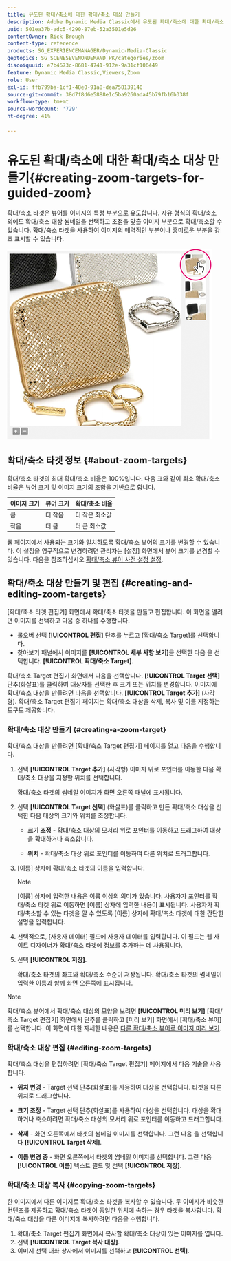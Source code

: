 ```yaml
---
title: 유도된 확대/축소에 대한 확대/축소 대상 만들기
description: Adobe Dynamic Media Classic에서 유도된 확대/축소에 대한 확대/축소 대상을 만드는 방법을 알아봅니다.
uuid: 501ea37b-adc5-4290-87eb-52a3501e5d26
contentOwner: Rick Brough
content-type: reference
products: SG_EXPERIENCEMANAGER/Dynamic-Media-Classic
geptopics: SG_SCENESEVENONDEMAND_PK/categories/zoom
discoiquuid: e7b4673c-8681-4741-912e-9a31cf106449
feature: Dynamic Media Classic,Viewers,Zoom
role: User
exl-id: ffb799ba-1cf1-48e0-91a8-dea758139140
source-git-commit: 38d7f8d6e5888e1c5ba9260ada45b79fb16b338f
workflow-type: tm+mt
source-wordcount: '729'
ht-degree: 41%

---
```


# 유도된 확대/축소에 대한 확대/축소 대상 만들기{#creating-zoom-targets-for-guided-zoom}

확대/축소 타겟은 뷰어를 이미지의 특정 부분으로 유도합니다. 자유 형식의 확대/축소 외에도 확대/축소 대상 썸네일을 선택하고 초점을 맞출 이미지 부분으로 확대/축소할 수 있습니다. 확대/축소 타겟을 사용하여 이미지의 매력적인 부분이나 흥미로운 부분을 강조 표시할 수 있습니다.

![유도된 확대/축소에 대한 확대/축소 대상 만들기](/help/using/assets/zo_guided_zoom.png)

## 확대/축소 타겟 정보 {#about-zoom-targets}

확대/축소 타겟의 최대 확대/축소 비율은 100%입니다. 다음 표와 같이 최소 확대/축소 비율은 뷰어 크기 및 이미지 크기의 조합을 기반으로 합니다.

| 이미지 크기 | 뷰어 크기 | 확대/축소 비율 |
| --- | --- | --- |
| 큼 | 더 작음 | 더 작은 최소값 |
| 작음 | 더 큼 | 더 큰 최소값 |

웹 페이지에서 사용되는 크기와 일치하도록 확대/축소 뷰어의 크기를 변경할 수 있습니다. 이 설정을 영구적으로 변경하려면 관리자는 [설정] 화면에서 뷰어 크기를 변경할 수 있습니다. 다음을 참조하십시오 [확대/축소 뷰어 사전 설정 설정](setting-zoom-viewer-presets.md#setting_up_zoom_viewer_presets).

## 확대/축소 대상 만들기 및 편집 {#creating-and-editing-zoom-targets}

[확대/축소 타겟 편집기] 화면에서 확대/축소 타겟을 만들고 편집합니다. 이 화면을 열려면 이미지를 선택하고 다음 중 하나를 수행합니다.

* 롤오버 선택 **[!UICONTROL 편집]** 단추를 누르고 [확대/축소 Target]를 선택합니다.
* 찾아보기 패널에서 이미지를 **[!UICONTROL 세부 사항 보기]**&#x200B;을 선택한 다음 을 선택합니다. **[!UICONTROL 확대/축소 Target]**.

확대/축소 Target 편집기 화면에서 다음을 선택합니다. **[!UICONTROL Target 선택]** 단추(화살표)를 클릭하여 대상자를 선택한 후 크기 또는 위치를 변경합니다. 이미지에 확대/축소 대상을 만들려면 다음을 선택합니다. **[!UICONTROL Target 추가]** (사각형). 확대/축소 Target 편집기 페이지는 확대/축소 대상을 삭제, 복사 및 이름 지정하는 도구도 제공합니다.

### 확대/축소 대상 만들기 {#creating-a-zoom-target}

확대/축소 대상을 만들려면 [확대/축소 Target 편집기] 페이지를 열고 다음을 수행합니다.

1. 선택 **[!UICONTROL Target 추가]** (사각형) 이미지 위로 포인터를 이동한 다음 확대/축소 대상을 지정할 위치를 선택합니다.

   확대/축소 타겟의 썸네일 이미지가 화면 오른쪽 패널에 표시됩니다.

1. 선택 **[!UICONTROL Target 선택]** (화살표)를 클릭하고 만든 확대/축소 대상을 선택한 다음 대상의 크기와 위치를 조정합니다.

   * **크기 조정** - 확대/축소 대상의 모서리 위로 포인터를 이동하고 드래그하여 대상을 확대하거나 축소합니다.

   * **위치** - 확대/축소 대상 위로 포인터를 이동하여 다른 위치로 드래그합니다.

1. [이름] 상자에 확대/축소 타겟의 이름을 입력합니다.

   >[!NOTE]
   >
   >[이름] 상자에 입력한 내용은 이름 이상의 의미가 있습니다. 사용자가 포인터를 확대/축소 타겟 위로 이동하면 [이름] 상자에 입력한 내용이 표시됩니다. 사용자가 확대/축소할 수 있는 타겟을 알 수 있도록 [이름] 상자에 확대/축소 타겟에 대한 간단한 설명을 입력합니다.

1. 선택적으로, [사용자 데이터] 필드에 사용자 데이터를 입력합니다. 이 필드는 웹 사이트 디자이너가 확대/축소 타겟에 정보를 추가하는 데 사용됩니다.
1. 선택 **[!UICONTROL 저장]**.

   확대/축소 타겟의 좌표와 확대/축소 수준이 저장됩니다. 확대/축소 타겟의 썸네일이 입력한 이름과 함께 화면 오른쪽에 표시됩니다.

>[!NOTE]
>
>확대/축소 뷰어에서 확대/축소 대상의 모양을 보려면 **[!UICONTROL 미리 보기]** [확대/축소 Target 편집기] 화면에서 단추를 클릭하고 [미리 보기] 화면에서 [확대/축소 뷰어]를 선택합니다. 이 화면에 대한 자세한 내용은 [다른 확대/축소 뷰어로 이미지 미리 보기](previewing-image-assets-different-zoom.md#previewing_image_assets_with_different_zoom_viewers).

### 확대/축소 대상 편집 {#editing-zoom-targets}

확대/축소 대상을 편집하려면 [확대/축소 Target 편집기] 페이지에서 다음 기술을 사용합니다.

* **위치 변경** - Target 선택 단추(화살표)를 사용하여 대상을 선택합니다. 타겟을 다른 위치로 드래그합니다.

* **크기 조정** - Target 선택 단추(화살표)를 사용하여 대상을 선택합니다. 대상을 확대하거나 축소하려면 확대/축소 대상의 모서리 위로 포인터를 이동하고 드래그합니다.

* **삭제** - 화면 오른쪽에서 타겟의 썸네일 이미지를 선택합니다. 그런 다음 을 선택합니다 **[!UICONTROL Target 삭제]**.

* **이름 변경 중** - 화면 오른쪽에서 타겟의 썸네일 이미지를 선택합니다. 그런 다음 **[!UICONTROL 이름]** 텍스트 필드 및 선택 **[!UICONTROL 저장]**.

### 확대/축소 대상 복사 {#copying-zoom-targets}

한 이미지에서 다른 이미지로 확대/축소 타겟을 복사할 수 있습니다. 두 이미지가 비슷한 컨텐츠를 제공하고 확대/축소 타겟이 동일한 위치에 속하는 경우 타겟을 복사합니다. 확대/축소 대상을 다른 이미지에 복사하려면 다음을 수행합니다.

1. 확대/축소 Target 편집기 화면에서 복사할 확대/축소 대상이 있는 이미지를 엽니다.
1. 선택 **[!UICONTROL Target 복사 대상]**.
1. 이미지 선택 대화 상자에서 이미지를 선택하고 **[!UICONTROL 선택]**.
